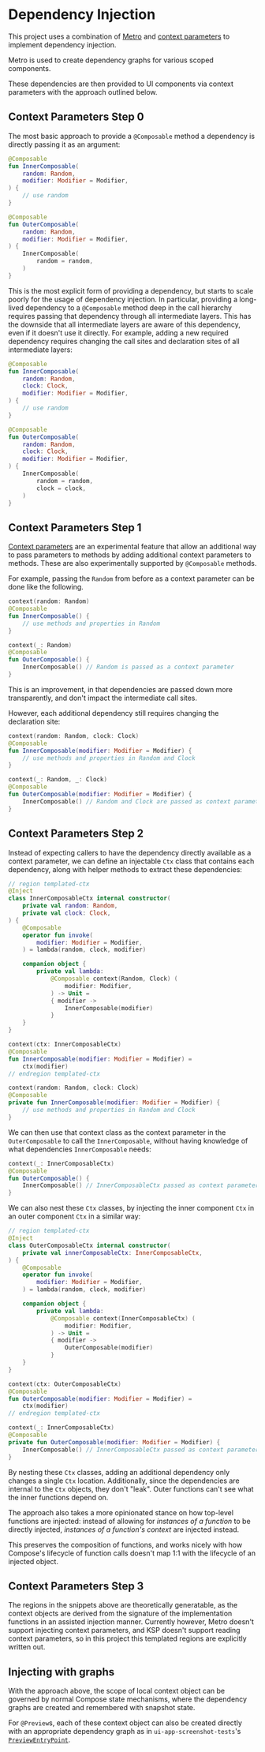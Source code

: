 # Dependency Injection

This project uses a combination of [Metro][metro] and
[context parameters][context_parameters] to
implement dependency injection.

Metro is used to create dependency graphs for various scoped components.

These dependencies are then provided to UI components via context parameters with the approach
outlined below.

## Context Parameters Step 0

The most basic approach to provide a `@Composable` method a dependency is directly passing it as
an argument:

```kotlin
@Composable
fun InnerComposable(
    random: Random,
    modifier: Modifier = Modifier,
) {
    // use random
}

@Composable
fun OuterComposable(
    random: Random,
    modifier: Modifier = Modifier,
) {
    InnerComposable(
        random = random,
    )
}
```

This is the most explicit form of providing a dependency, but starts to scale poorly
for the usage of dependency injection. In particular, providing a long-lived dependency to a
`@Composable` method deep in the call hierarchy requires passing that dependency through all
intermediate layers. This has the downside that all intermediate layers are aware of this
dependency, even if it doesn't use it directly. For example, adding a new required dependency
requires changing the call sites and declaration sites of all intermediate layers:

```kotlin
@Composable
fun InnerComposable(
    random: Random,
    clock: Clock,
    modifier: Modifier = Modifier,
) {
    // use random
}

@Composable
fun OuterComposable(
    random: Random,
    clock: Clock,
    modifier: Modifier = Modifier,
) {
    InnerComposable(
        random = random,
        clock = clock,
    )
}
```

## Context Parameters Step 1

[Context parameters][context_parameters] are
an experimental feature that allow an additional way to pass parameters to methods by adding
additional context parameters to methods. These are also experimentally supported by
`@Composable` methods.

For example, passing the `Random` from before as a context parameter can be done like the following.

```kotlin
context(random: Random)
@Composable
fun InnerComposable() {
    // use methods and properties in Random
}

context(_: Random)
@Composable
fun OuterComposable() {
    InnerComposable() // Random is passed as a context parameter
}
```

This is an improvement, in that dependencies are passed down more transparently, and don't impact
the intermediate call sites.

However, each additional dependency still requires changing the declaration site:

```kotlin
context(random: Random, clock: Clock)
@Composable
fun InnerComposable(modifier: Modifier = Modifier) {
    // use methods and properties in Random and Clock
}

context(_: Random, _: Clock)
@Composable
fun OuterComposable(modifier: Modifier = Modifier) {
    InnerComposable() // Random and Clock are passed as context parameters
}
```

## Context Parameters Step 2

Instead of expecting callers to have the dependency directly available as a context parameter,
we can define an injectable `Ctx` class that contains each dependency, along with helper methods
to extract these dependencies:

```kotlin
// region templated-ctx
@Inject
class InnerComposableCtx internal constructor(
    private val random: Random,
    private val clock: Clock,
) {
    @Composable
    operator fun invoke(
        modifier: Modifier = Modifier,
    ) = lambda(random, clock, modifier)

    companion object {
        private val lambda:
            @Composable context(Random, Clock) (
                modifier: Modifier,
            ) -> Unit =
            { modifier ->
                InnerComposable(modifier)
            }
    }
}

context(ctx: InnerComposableCtx)
@Composable
fun InnerComposable(modifier: Modifier = Modifier) =
    ctx(modifier)
// endregion templated-ctx

context(random: Random, clock: Clock)
@Composable
private fun InnerComposable(modifier: Modifier = Modifier) {
    // use methods and properties in Random and Clock
}
```

We can then use that context class as the context parameter in the `OuterComposable` to call the
`InnerComposable`, without having knowledge of what dependencies `InnerComposable` needs:

```kotlin
context(_: InnerComposableCtx)
@Composable
fun OuterComposable() {
    InnerComposable() // InnerComposableCtx passed as context parameter
}
```

We can also nest these `Ctx` classes, by injecting the inner component `Ctx` in an outer component
`Ctx` in a similar way:

```kotlin
// region templated-ctx
@Inject
class OuterComposableCtx internal constructor(
    private val innerComposableCtx: InnerComposableCtx,
) {
    @Composable
    operator fun invoke(
        modifier: Modifier = Modifier,
    ) = lambda(random, clock, modifier)

    companion object {
        private val lambda:
            @Composable context(InnerComposableCtx) (
                modifier: Modifier,
            ) -> Unit =
            { modifier ->
                OuterComposable(modifier)
            }
    }
}

context(ctx: OuterComposableCtx)
@Composable
fun OuterComposable(modifier: Modifier = Modifier) =
    ctx(modifier)
// endregion templated-ctx

context(_: InnerComposableCtx)
@Composable
private fun OuterComposable(modifier: Modifier = Modifier) {
    InnerComposable() // InnerComposableCtx passed as context parameter
}
```

By nesting these `Ctx` classes, adding an additional dependency only changes a single `Ctx`
location. Additionally, since the dependencies are internal to the `Ctx` objects, they don't "leak".
Outer functions can't see what the inner functions depend on.

The approach also takes a more opinionated stance on how top-level functions are injected:
instead of allowing for _instances of a function_ to be directly injected, _instances of a
function's context_ are injected instead.

This preserves the composition of functions, and works nicely with how Compose's lifecycle of
function calls doesn't map 1:1 with the lifecycle of an injected object.

## Context Parameters Step 3

The regions in the snippets above are theoretically generatable, as the context objects are derived
from the signature of the implementation functions in an assisted injection manner.
Currently however, Metro doesn't support injecting context parameters, and KSP doesn't support
reading context parameters, so in this project this templated regions are explicitly written out.

## Injecting with graphs

With the approach above, the scope of local context object can be governed by normal Compose state
mechanisms, where the dependency graphs are created and remembered with snapshot state.

For `@Preview`s, each of these context object can also be created directly with an appropriate
dependency graph as in `ui-app-screenshot-tests`'s [`PreviewEntryPoint`][preview_entry_point].

[//]: # (website links)

[context_parameters]: https://github.com/Kotlin/KEEP/blob/master/proposals/context-parameters.md
[metro]: https://github.com/ZacSweers/metro

[//]: # (relative links)

[preview_entry_point]: ../ui-app-screenshot-tests/src/androidMain/kotlin/com/alexvanyo/composelife/ui/app/ctxs/PreviewCtx.kt
